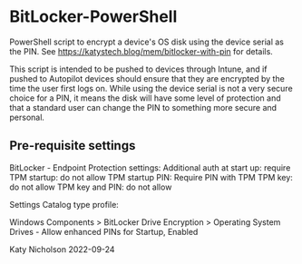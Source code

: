 # BitLocker-PowerShell
PowerShell script to encrypt a device's OS disk using the device serial as the PIN. See https://katystech.blog/mem/bitlocker-with-pin for details.

This script is intended to be pushed to devices through Intune, and if pushed to Autopilot devices should ensure that they are encrypted by the time the user first logs on. While using the device serial is not a very secure choice for a PIN, it means the disk will have some level of protection and that a standard user can change the PIN to something more secure and personal.

## Pre-requisite settings

BitLocker - Endpoint Protection settings:
Additional auth at start up: require
TPM startup: do not allow
TPM startup PIN: Require PIN with TPM
TPM key: do not allow
TPM key and PIN: do not allow

Settings Catalog type profile:

Windows Components > BitLocker Drive Encryption > Operating System Drives - Allow enhanced PINs for Startup, Enabled



Katy Nicholson
2022-09-24
